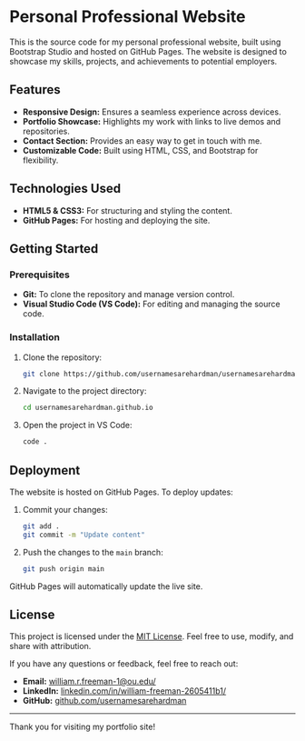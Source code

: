 # Personal Professional Website

This is the source code for my personal professional website, built using Bootstrap Studio and hosted on GitHub Pages. The website is designed to showcase my skills, projects, and achievements to potential employers.

## Features
- **Responsive Design:** Ensures a seamless experience across devices.
- **Portfolio Showcase:** Highlights my work with links to live demos and repositories.
- **Contact Section:** Provides an easy way to get in touch with me.
- **Customizable Code:** Built using HTML, CSS, and Bootstrap for flexibility.

## Technologies Used
- **HTML5 & CSS3:** For structuring and styling the content.
- **GitHub Pages:** For hosting and deploying the site.

## Getting Started

### Prerequisites
- **Git:** To clone the repository and manage version control.
- **Visual Studio Code (VS Code):** For editing and managing the source code.

### Installation
1. Clone the repository:
   ```bash
   git clone https://github.com/usernamesarehardman/usernamesarehardman.github.io
   ```
2. Navigate to the project directory:
   ```bash
   cd usernamesarehardman.github.io
   ```
3. Open the project in VS Code:
   ```bash
   code .
   ```

## Deployment
The website is hosted on GitHub Pages. To deploy updates:
1. Commit your changes:
   ```bash
   git add .
   git commit -m "Update content"
   ```
2. Push the changes to the `main` branch:
   ```bash
   git push origin main
   ```

GitHub Pages will automatically update the live site.

## License
This project is licensed under the [MIT License](LICENSE). Feel free to use, modify, and share with attribution.

If you have any questions or feedback, feel free to reach out:
- **Email:** [william.r.freeman-1@ou.edu/](mailto:william.r.freeman-1@ou.edu)
- **LinkedIn:** [linkedin.com/in/william-freeman-2605411b1/](https://linkedin.com/in/william-freeman-2605411b1/)
- **GitHub:** [github.com/usernamesarehardman](https://github.com/usernamesarehardman)

---

Thank you for visiting my portfolio site!
